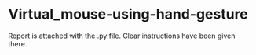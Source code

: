 # Virtual_mouse-using-hand-gesture
Report is attached with the .py file. 
Clear instructions have been given there.
